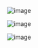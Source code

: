  
![image](https://github.com/user-attachments/assets/c24fa34e-4d65-4a26-bc59-4eac250e0131)


![image](https://github.com/user-attachments/assets/61eee632-7556-4cdf-ae23-c59427115f3f)


![image](https://github.com/user-attachments/assets/2f9efe7a-6a99-452e-b035-0fc197371266)


